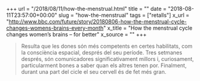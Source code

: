 +++
url = "/2018/08/11/how-the-menstrual.html"
title = ""
date = "2018-08-11T23:57:00+00:00"
slug = "how-the-menstrual"
tags = ["retalls"]
x_url = "http://www.bbc.com/future/story/20180806-how-the-menstrual-cycle-changes-womens-brains-every-month"
x_title = "How the menstrual cycle changes women’s brains – for better"
x_source = ""
+++


> Resulta que les dones són més competents en certes habilitats, com la consciència espacial, després del seu període. Tres setmanes després, són comunicadores significativament millors i, curiosament, particularment bones a saber quan els altres tenen por. Finalment, durant una part del cicle el seu cervell és de fet més gran.

